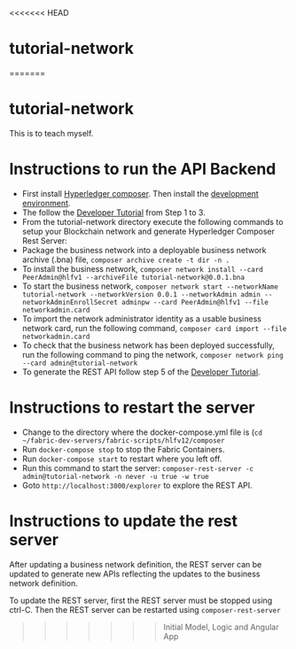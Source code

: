 <<<<<<< HEAD
# tutorial-network
=======
# tutorial-network

This is to teach myself.

# Instructions to run the API Backend
- First install [Hyperledger composer](https://hyperledger.github.io/composer/latest/installing/installing-prereqs.html). Then install the [development environment](https://hyperledger.github.io/composer/latest/installing/development-tools.html).
- The follow the [Developer Tutorial](https://hyperledger.github.io/composer/latest/tutorials/developer-tutorial.html) from Step 1 to 3.
- From the tutorial-network directory execute the following commands to setup your Blockchain network and generate Hyperledger Composer Rest Server:
-  Package the business network into a deployable business network archive (.bna) file, `composer archive create -t dir -n .`
-  To install the business network, `composer network install --card PeerAdmin@hlfv1 --archiveFile tutorial-network@0.0.1.bna`
- To start the business network, `composer network start --networkName tutorial-network --networkVersion 0.0.1 --networkAdmin admin --networkAdminEnrollSecret adminpw --card PeerAdmin@hlfv1 --file networkadmin.card`
- To import the network administrator identity as a usable business network card, run the following command, `composer card import --file networkadmin.card`
- To check that the business network has been deployed successfully, run the following command to ping the network, `composer network ping --card admin@tutorial-network`
- To generate the REST API follow step 5 of the [Developer Tutorial](https://hyperledger.github.io/composer/latest/tutorials/developer-tutorial.html).

# Instructions to restart the server
- Change to the directory where the docker-compose.yml file is (`cd ~/fabric-dev-servers/fabric-scripts/hlfv12/composer`
- Run `docker-compose stop` to stop the Fabric Containers.
- Run `docker-compose start` to restart where you left off.
- Run this command to start the server: `composer-rest-server -c admin@tutorial-network -n never -u true -w true`
- Goto `http://localhost:3000/explorer` to explore the REST API.

# Instructions to update the rest server
After updating a business network definition, the REST server can be updated to generate new APIs reflecting the updates to the business network definition.

To update the REST server, first the REST server must be stopped using ctrl-C. Then the REST server can be restarted using `composer-rest-server`
>>>>>>> Initial Model, Logic and Angular App
